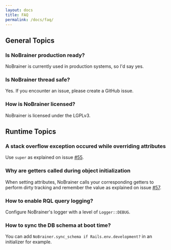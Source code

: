 ```yaml
---
layout: docs
title: FAQ
permalink: /docs/faq/
---
```


## General Topics

### **Is NoBrainer production ready?**
NoBrainer is currently used in production systems, so I'd say yes.

### **Is NoBrainer thread safe?**
Yes. If you encounter an issue, please create a GitHub issue.

### **How is NoBrainer licensed?**
NoBrainer is licensed under the LGPLv3.

## Runtime Topics

### **A stack overflow exception occured while overriding attributes**
Use `super` as explained on issue
[#55](https://github.com/nviennot/nobrainer/issues/55#issuecomment-32217530).

### **Why are getters called during object initialization**
When setting attributes, NoBrainer calls your corresponding getters to perform
dirty tracking and remember the value as explained on issue
[#57](https://github.com/nviennot/nobrainer/issues/57).

### **How to enable RQL query logging?**
Configure NoBrainer's logger with a level of `Logger::DEBUG`.

### **How to sync the DB schema at boot time?**

You can add `NoBrainer.sync_schema if Rails.env.development?` in an initializer for example.
